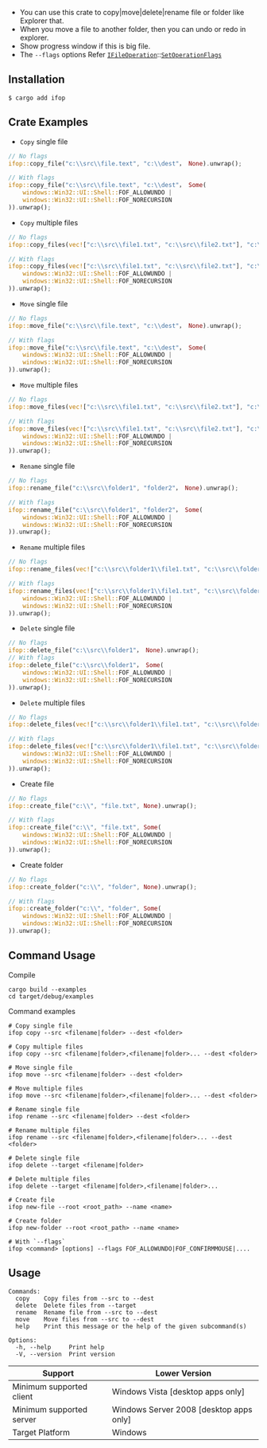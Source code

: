 - You can use this crate to copy|move|delete|rename file or folder like Explorer that.
- When you move a file to another folder, then you can undo or redo in explorer.
- Show progress window if this is big file.
- The `--flags` options Refer [`IFileOperation`](https://learn.microsoft.com/en-us/windows/win32/api/shobjidl_core/nn-shobjidl_core-ifileoperation)::[`SetOperationFlags`](https://learn.microsoft.com/en-us/windows/win32/api/shobjidl_core/nf-shobjidl_core-ifileoperation-setoperationflags)


## Installation

```console
$ cargo add ifop
```

## Crate Examples

- `Copy` single file
```rust
// No flags
ifop::copy_file("c:\\src\\file.text", "c:\\dest"， None).unwrap();

// With flags
ifop::copy_file("c:\\src\\file.text", "c:\\dest"， Some(
    windows::Win32::UI::Shell::FOF_ALLOWUNDO |
    windows::Win32::UI::Shell::FOF_NORECURSION
)).unwrap();
```

- `Copy` multiple files
```rust
// No flags
ifop::copy_files(vec!["c:\\src\\file1.txt", "c:\\src\\file2.txt"], "c:\\dest", None).unwrap();

// With flags
ifop::copy_files(vec!["c:\\src\\file1.txt", "c:\\src\\file2.txt"], "c:\\dest"， Some(
    windows::Win32::UI::Shell::FOF_ALLOWUNDO |
    windows::Win32::UI::Shell::FOF_NORECURSION
)).unwrap();
```

- `Move` single file
```rust
// No flags
ifop::move_file("c:\\src\\file.text", "c:\\dest"， None).unwrap();

// With flags
ifop::move_file("c:\\src\\file.text", "c:\\dest"， Some(
    windows::Win32::UI::Shell::FOF_ALLOWUNDO |
    windows::Win32::UI::Shell::FOF_NORECURSION
)).unwrap();
```

- `Move` multiple files
```rust
// No flags
ifop::move_files(vec!["c:\\src\\file1.txt", "c:\\src\\file2.txt"], "c:\\dest", None).unwrap();

// With flags
ifop::move_files(vec!["c:\\src\\file1.txt", "c:\\src\\file2.txt"], "c:\\dest"， Some(
    windows::Win32::UI::Shell::FOF_ALLOWUNDO |
    windows::Win32::UI::Shell::FOF_NORECURSION
)).unwrap();
```

- `Rename` single file
```rust
// No flags
ifop::rename_file("c:\\src\\folder1", "folder2"， None).unwrap();

// With flags
ifop::rename_file("c:\\src\\folder1", "folder2"， Some(
    windows::Win32::UI::Shell::FOF_ALLOWUNDO |
    windows::Win32::UI::Shell::FOF_NORECURSION
)).unwrap();
```

- `Rename` multiple files
```rust
// No flags
ifop::rename_files(vec!["c:\\src\\folder1\\file1.txt", "c:\\src\\folder2\\file2.txt"], "file3.txt", None).unwrap();

// With flags
ifop::rename_files(vec!["c:\\src\\folder1\\file1.txt", "c:\\src\\folder2\\file2.txt"], "file3.txt"， Some(
    windows::Win32::UI::Shell::FOF_ALLOWUNDO |
    windows::Win32::UI::Shell::FOF_NORECURSION
)).unwrap();
```

- `Delete` single file
```rust
// No flags
ifop::delete_file("c:\\src\\folder1"， None).unwrap();
// With flags
ifop::delete_file("c:\\src\\folder1"， Some(
    windows::Win32::UI::Shell::FOF_ALLOWUNDO |
    windows::Win32::UI::Shell::FOF_NORECURSION
)).unwrap();
```

- `Delete` multiple files
```rust
// No flags
ifop::delete_files(vec!["c:\\src\\folder1\\file1.txt", "c:\\src\\folder2\\file2.txt"], None).unwrap();

// With flags
ifop::delete_files(vec!["c:\\src\\folder1\\file1.txt", "c:\\src\\folder2\\file2.txt"]， Some(
    windows::Win32::UI::Shell::FOF_ALLOWUNDO |
    windows::Win32::UI::Shell::FOF_NORECURSION
)).unwrap();
```

- Create file
```rust
// No flags
ifop::create_file("c:\\", "file.txt", None).unwrap();

// With flags
ifop::create_file("c:\\", "file.txt", Some(
    windows::Win32::UI::Shell::FOF_ALLOWUNDO |
    windows::Win32::UI::Shell::FOF_NORECURSION
)).unwrap();
```

- Create folder
```rust
// No flags
ifop::create_folder("c:\\", "folder", None).unwrap();

// With flags
ifop::create_folder("c:\\", "folder", Some(
    windows::Win32::UI::Shell::FOF_ALLOWUNDO |
    windows::Win32::UI::Shell::FOF_NORECURSION
)).unwrap();
```

## Command Usage

Compile
```console
cargo build --examples
cd target/debug/examples
```

Command examples
```console
# Copy single file
ifop copy --src <filename|folder> --dest <folder>

# Copy multiple files
ifop copy --src <filename|folder>,<filename|folder>... --dest <folder>

# Move single file
ifop move --src <filename|folder> --dest <folder>

# Move multiple files
ifop move --src <filename|folder>,<filename|folder>... --dest <folder>

# Rename single file
ifop rename --src <filename|folder> --dest <folder>

# Rename multiple files
ifop rename --src <filename|folder>,<filename|folder>... --dest <folder>

# Delete single file
ifop delete --target <filename|folder>

# Delete multiple files
ifop delete --target <filename|folder>,<filename|folder>...

# Create file
ifop new-file --root <root_path> --name <name>

# Create folder
ifop new-folder --root <root_path> --name <name>

# With `--flags`
ifop <command> [options] --flags FOF_ALLOWUNDO|FOF_CONFIRMMOUSE|....
```

## Usage

```console
Commands:
  copy    Copy files from --src to --dest
  delete  Delete files from --target
  rename  Rename file from --src to --dest
  move    Move files from --src to --dest
  help    Print this message or the help of the given subcommand(s)

Options:
  -h, --help     Print help
  -V, --version  Print version
```

|     Support                   |   Lower Version                               |
|   -------------               |   -------------                               |
|   Minimum supported client    |   Windows Vista [desktop apps only]           |
|   Minimum supported server    |   Windows Server 2008 [desktop apps only]     |
|   Target Platform             |   Windows                                     |